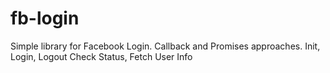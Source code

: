 # fb-login
Simple library for Facebook Login. Callback and Promises approaches. Init, Login, Logout Check Status, Fetch User Info
